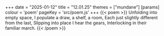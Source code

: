 +++
date = "2025-01-12"
title = "12.01.25"
themes = ["mundane"]
[params]
  colour = 'poem'
  pageKey = 'src/poem.js'
+++
{{< poem >}}
Unfolding into empty space,
I populate a draw, a shelf, a room,
Each just slightly different from the last,
Slipping into place I hear the gears,
Interlocking in their familiar march.
{{< /poem >}}